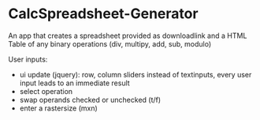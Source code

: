 # CalcSpreadsheet-Generator

An app that creates a spreadsheet provided as downloadlink and a HTML Table of any binary operations (div, multipy, add, sub, modulo)


User inputs:
+ ui update (jquery): row, column sliders instead of textinputs, every user input leads to an immediate result 
+ select operation
+ swap operands checked or unchecked (t/f)
+ enter a rastersize (mxn)
